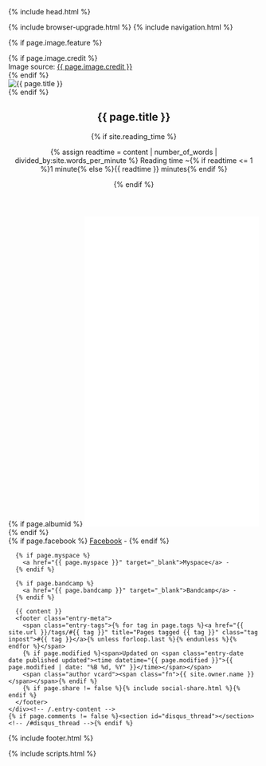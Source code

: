 <!doctype html>
<!--[if lt IE 7]><html class="no-js lt-ie9 lt-ie8 lt-ie7" lang="en"> <![endif]-->
<!--[if (IE 7)&!(IEMobile)]><html class="no-js lt-ie9 lt-ie8" lang="en"><![endif]-->
<!--[if (IE 8)&!(IEMobile)]><html class="no-js lt-ie9" lang="en"><![endif]-->
<!--[if gt IE 8]><!--> <html class="no-js" lang="en"><!--<![endif]-->
<head>
{% include head.html %}
</head>

<body id="page" {% if page.image.feature %}class="feature"{% endif %}>

{% include browser-upgrade.html %}
{% include navigation.html %}

{% if page.image.feature %}
<div class="entry-header">
  {% if page.image.credit %}<div class="image-credit">Image source: <a href="{{ page.image.creditlink }}">{{ page.image.credit }}</a></div><!-- /.image-credit -->{% endif %}
  <div class="entry-image">
    <img src="{{ site.url }}/images/{{ page.image.feature }}" alt="{{ page.title }}">
  </div><!-- /.entry-image -->
</div><!-- /.entry-header -->
{% endif %}

<div id="main" role="main">
  <article class="hentry">
    <header class="header-title">
      <div class="header-title-wrap">
        <h1 class="entry-title">{{ page.title }}</h1>
        {% if site.reading_time %}
        <p class="entry-reading-time">
          <i class="fa fa-clock-o"></i>
          {% assign readtime = content | number_of_words | divided_by:site.words_per_minute %}
          Reading time ~{% if readtime <= 1 %}1 minute{% else %}{{ readtime }} minutes{% endif %}
        </p><!-- /.entry-reading-time -->
        {% endif %}
      </div><!-- /.header-title-wrap -->
    </header>
    <div class="entry-content">
      {% if page.albumid %}
      <iframe style="border: 0; width: 350px; height: 621px;" src="//bandcamp.com/EmbeddedPlayer/album={{ page.albumid }} /size=large/bgcol=ffffff/linkcol=de270f/transparent=true/" seamless></iframe>
      {% endif %}
      <br />
      {% if page.facebook %}
        <a href="{{ page.facebook }}" target="_blank">Facebook</a> -
      {% endif %}

      {% if page.myspace %}
        <a href="{{ page.myspace }}" target="_blank">Myspace</a> - 
      {% endif %}

      {% if page.bandcamp %}
        <a href="{{ page.bandcamp }}" target="_blank">Bandcamp</a> - 
      {% endif %}

      {{ content }}
      <footer class="entry-meta">
        <span class="entry-tags">{% for tag in page.tags %}<a href="{{ site.url }}/tags/#{{ tag }}" title="Pages tagged {{ tag }}" class="tag inpost">#{{ tag }}</a>{% unless forloop.last %}{% endunless %}{% endfor %}</span>
        {% if page.modified %}<span>Updated on <span class="entry-date date published updated"><time datetime="{{ page.modified }}">{{ page.modified | date: "%B %d, %Y" }}</time></span></span>
        <span class="author vcard"><span class="fn">{{ site.owner.name }}</span></span>{% endif %}
        {% if page.share != false %}{% include social-share.html %}{% endif %}
      </footer>
    </div><!-- /.entry-content -->
    {% if page.comments != false %}<section id="disqus_thread"></section><!-- /#disqus_thread -->{% endif %}
  </article>
</div><!-- /#main -->

<div class="footer-wrapper">
  <footer role="contentinfo">
    {% include footer.html %}
  </footer>
</div><!-- /.footer-wrapper -->

{% include scripts.html %}          

</body>
</html>
